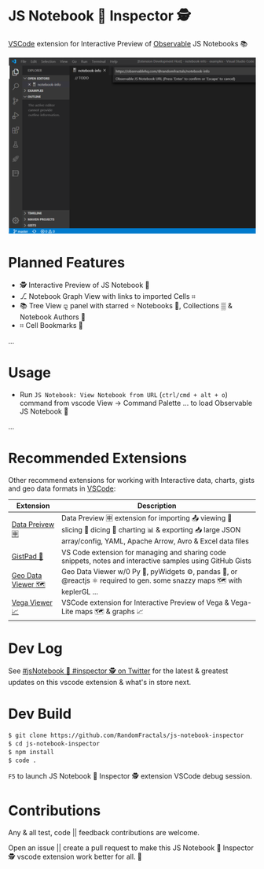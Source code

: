 # JS Notebook 📓 Inspector 🕵️

[VSCode](https://code.visualstudio.com/) extension for Interactive Preview of [Observable](https://observablehq.com/) JS Notebooks 📚

![Notebook 📓 Inspector 🕵️](https://github.com/RandomFractals/js-notebook-inspector/blob/master/images/js-notebook-inspector.png?raw=true 
 "JS Notebook 📓 Inspector 🕵️")

# Planned Features

- 🕵️ Interactive Preview of JS Notebook 📓
- ⎇ Notebook Graph View with links to imported Cells ⌗
- 📚 Tree View ⚼ panel with starred ⭐ Notebooks 📓, Collections ▒ & Notebook Authors 👨
- ⌗ Cell Bookmarks 🔖

...

# Usage

- Run `JS Notebook: View Notebook from URL` (`ctrl/cmd + alt + o`) command from vscode View -> Command Palette ... to load Observable JS Notebook 📓

...

# Recommended Extensions

Other recommend extensions for working with Interactive data, charts, gists and geo data formats in [VSCode](https://code.visualstudio.com/):

| Extension | Description |
| --- | --- |
| [Data Preivew 🈸](https://marketplace.visualstudio.com/items?itemName=RandomFractalsInc.vscode-data-preview) | Data Preview 🈸 extension for importing 📤 viewing 🔎 slicing 🔪 dicing 🎲 charting 📊 & exporting 📥 large JSON array/config, YAML, Apache Arrow, Avro & Excel data files |
| [GistPad 📘](https://marketplace.visualstudio.com/items?itemName=vsls-contrib.gistfs) | VS Code extension for managing and sharing code snippets, notes and interactive samples using GitHub Gists |
| [Geo Data Viewer 🗺️](https://marketplace.visualstudio.com/items?itemName=RandomFractalsInc.geo-data-viewer) | Geo Data Viewer w/0 Py 🐍, pyWidgets ⚙️, pandas 🐼, or @reactjs ⚛️ required to gen. some snazzy maps 🗺️ with keplerGL ... |
| [Vega Viewer 📈](https://marketplace.visualstudio.com/items?itemName=RandomFractalsInc.vscode-vega-viewer) | VSCode extension for Interactive Preview of Vega & Vega-Lite maps 🗺️ & graphs 📈 |

# Dev Log

See [#jsNotebook 📓 #inspector 🕵️ on Twitter](https://twitter.com/search?q=%23jsNotebook%20%23inspector&src=typed_query&f=live) for the latest & greatest updates on this vscode extension & what's in store next.

# Dev Build

```bash
$ git clone https://github.com/RandomFractals/js-notebook-inspector
$ cd js-notebook-inspector
$ npm install
$ code .
```
`F5` to launch JS Notebook 📓 Inspector 🕵️ extension VSCode debug session.

# Contributions

Any & all test, code || feedback contributions are welcome. 

Open an issue || create a pull request to make this JS Notebook 📓 Inspector 🕵️ vscode extension work better for all. 🤗